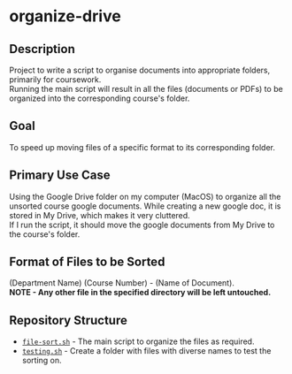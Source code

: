 # organize-drive
## Description 
  Project to write a script to organise documents into appropriate folders, primarily for coursework.  
  Running the main script will result in all the files (documents or PDFs) to be organized into the corresponding course's folder.
## Goal 
  To speed up moving files of a specific format to its corresponding folder.
## Primary Use Case
  Using the Google Drive folder on my computer (MacOS) to organize all the unsorted course google documents. 
  While creating a new google doc, it is stored in My Drive, which makes it very cluttered.  
  If I run the script, it should move the google documents from My Drive to the course's folder.
## Format of Files to be Sorted
  (Department Name) (Course Number) - (Name of Document).  
  **NOTE - Any other file in the specified directory will be left untouched.** 
## Repository Structure
- [`file-sort.sh`](https://github.com/adityaparmarr/organize-drive/blob/main/file-sort.sh) - The main script to organize the files as required.
- [`testing.sh`](https://github.com/adityaparmarr/organize-drive/blob/main/testing.sh) - Create a folder with files with diverse names to test the sorting on.
